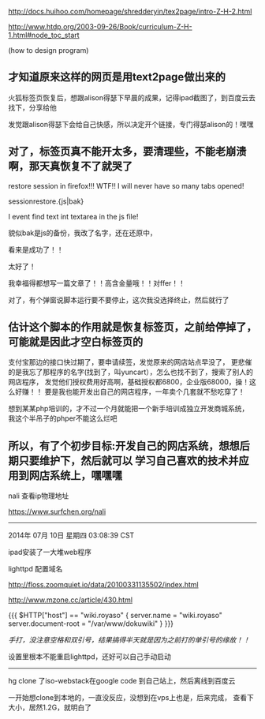 
http://docs.huihoo.com/homepage/shredderyin/tex2page/intro-Z-H-2.html


http://www.htdp.org/2003-09-26/Book/curriculum-Z-H-1.html#node_toc_start

(how to design program)

才知道原来这样的网页是用text2page做出来的
---------
火狐标签页恢复后，想跟alison得瑟下早晨的成果，记得ipad截图了，到百度云去找下，分享给他

发觉跟alison得瑟下会给自己快感，所以决定开个链接，专门得瑟alison的！嘿嘿

对了，标签页真不能开太多，要清理些，不能老崩溃啊，那天真恢复不了就哭了
-------
restore session in firefox!!! WTF!! I will never have so many tabs opened!

sessionrestore.{js|bak}

I event find text int textarea in the js file!

貌似bak是js的备份，我改了名字，还在还原中，

看来是成功了！！

太好了！

我幸福得都想写一篇文章了！！高含金量哦！！对ffer！！

对了，有个弹窗说脚本运行要不要停止，这次我没选择终止，然后就行了

估计这个脚本的作用就是恢复标签页，之前给停掉了，可能就是因此才空白标签页的
---------
支付宝那边的接口快过期了，要申请续签，发觉原来的网店站点早没了，
更悲催的是我忘了那程序的名字(找到了，叫yuncart），怎么也找不到了，搜索了别人的网店程序，
发觉他们授权费用好高啊，基础授权都6800，企业版68000，操！这么好赚！！
要是我也能开发出自己的网店程序，一年卖个几套就不愁吃穿了！

想到某某php培训的，才不过一个月就能把一个新手培训成独立开发商城系统，
我这个半吊子的phper不能这么烂吧

所以，有了个初步目标:开发自己的网店系统，想想后期只要维护下，然后就可以
学习自己喜欢的技术并应用到网店系统上，嘿嘿嘿
-------
nali 查看ip物理地址

https://www.surfchen.org/nali


--------
2014年 07月 10日 星期四 03:08:39 CST

ipad安装了一大堆web程序

lighttpd 配置域名

http://floss.zoomquiet.io/data/20100331135502/index.html

http://www.mzone.cc/article/430.html

{{{
$HTTP["host"] == "wiki.royaso" {
server.name = "wiki.royaso"
server.document-root = "/var/www/dokuwiki"
}
}}}

*手打，没注意空格和双引号，结果搞得半天就是因为之前打的单引号的缘故！！*

设置里根本不能重启lighttpd，还好可以自己手动启动

---------
hg clone 了iso-webstack在google code 到自己站上，然后离线到百度云

一开始想clone到本地的，一直没反应，没想到在vps上也是，后来完成，
查看下大小，居然1.2G，就明白了

